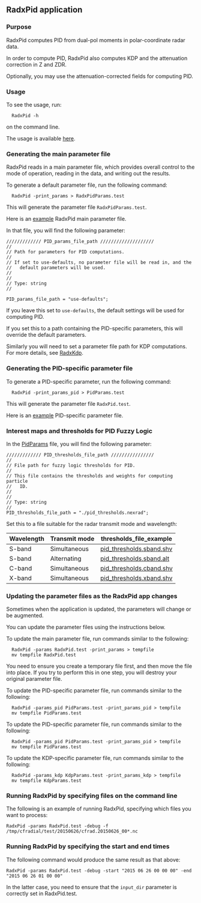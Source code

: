 ## RadxPid application

### Purpose

RadxPid computes PID from dual-pol moments in polar-coordinate radar data.

In order to compute PID, RadxPid also computes KDP and the attenuation correction in Z and ZDR.

Optionally, you may use the attenuation-corrected fields for computing PID.

### Usage

To see the usage, run:

```
  RadxPid -h
```

on the command line.

The usage is available [here](./RadxPidUsage.md).

### Generating the main parameter file

RadxPid reads in a main parameter file, which provides overall control to the mode of operation, reading in the data, and writing out the results.

To generate a default parameter file, run the following command:

```
  RadxPid -print_params > RadxPidParams.test
```

This will generate the parameter file ```RadxPidParams.test```.

Here is an [example](./RadxPidParams.md) RadxPid main parameter file.

In that file, you will find the following parameter:

```
///////////// PID_params_file_path ////////////////////
//
// Path for parameters for PID computations.
//
// If set to use-defaults, no parameter file will be read in, and the 
//   default parameters will be used.
//
//
// Type: string
//

PID_params_file_path = "use-defaults";
```

If you leave this set to ```use-defaults```, the default settings will be used for computing PID.

If you set this to a path containing the PID-specific parameters, this will override the default parameters.

Similarly you will need to set a parameter file path for KDP computations. For more details, see [RadxKdp](./RadxKdp.md).

### Generating the PID-specific parameter file

To generate a PID-specific parameter, run the following command:

```
  RadxPid -print_params_pid > PidParams.test
```

This will generate the parameter file ```RadxPid.test```.

Here is an [example](./PidParams.md) PID-specific parameter file.

### Interest maps and thresholds for PID Fuzzy Logic

In the [PidParams](./PidParams.md) file, you will find the following parameter:

```
///////////// PID_thresholds_file_path ////////////////
//
// File path for fuzzy logic thresholds for PID.
//
// This file contains the thresholds and weights for computing particle 
//   ID.
//
//
// Type: string
//
PID_thresholds_file_path = "./pid_thresholds.nexrad";
```

Set this to a file suitable for the radar transmit mode and wavelength:

| Wavelength                | Transmit mode | thresholds_file_example |
| -------------             | ------------- | ----------------------- |
| S-band                    | Simultaneous  | [pid_thresholds.sband.shv](pid_thresholds.sband.shv.md) |
| S-band                    | Alternating   | [pid_thresholds.sband.alt](pid_thresholds.sband.alt.md) |
| C-band                    | Simultaneous  | [pid_thresholds.cband.shv](pid_thresholds.cband.shv.md) |
| X-band                    | Simultaneous  | [pid_thresholds.xband.shv](pid_thresholds.xband.shv.md) |

### Updating the parameter files as the RadxPid app changes

Sometimes when the application is updated, the parameters will change or be augmented.

You can update the parameter files using the instructions below.

To update the main parameter file, run commands similar to the following:

```
  RadxPid -params RadxPid.test -print_params > tempfile
  mv tempfile RadxPid.test
```

You need to ensure you create a temporary file first, and then move the file into place.
If you try to perform this in one step, you will destroy your original parameter file.

To update the PID-specific parameter file, run commands similar to the following:

```
  RadxPid -params_pid PidParams.test -print_params_pid > tempfile
  mv tempfile PidParams.test
```

To update the PID-specific parameter file, run commands similar to the following:

```
  RadxPid -params_pid PidParams.test -print_params_pid > tempfile
  mv tempfile PidParams.test
```

To update the KDP-specific parameter file, run commands similar to the following:

```
  RadxPid -params_kdp KdpParams.test -print_params_kdp > tempfile
  mv tempfile KdpParams.test
```

### Running RadxPid by specifying files on the command line

The following is an example of running RadxPid, specifying which files you want to process:

```
RadxPid -params RadxPid.test -debug -f /tmp/cfradial/test/20150626/cfrad.20150626_00*.nc
```

### Running RadxPid by specifying the start and end times

The following command would produce the same result as that above:

```
RadxPid -params RadxPid.test -debug -start "2015 06 26 00 00 00" -end "2015 06 26 01 00 00"
```

In the latter case, you need to ensure that the ```input_dir``` parameter is correctly set in RadxPid.test.





